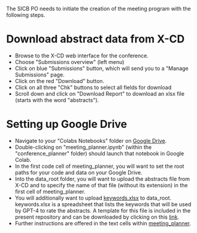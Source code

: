 The SICB PO needs to initiate the creation of the meeting program with the following steps.

# Download abstract data from X-CD

- Browse to the X-CD web interface for the conference.
- Choose "Submissions overview" (left menu)
- Click on blue "Submissions" button, which will send you to a "Manage Submissions" page.
- Click on the red "Download" button.
- Click on all three "Chk" buttons to select all fields for download
- Scroll down and click on "Download Report" to download an xlsx file (starts with the word "abstracts").

# Setting up Google Drive

- Navigate to your "Colabs Notebooks" folder on [Google Drive](https://drive.google.com).
- Double-clicking on "meeting_planner.ipynb" (within the "conference_planner" folder) should launch that notebook in Google Colab.
- In the first code cell of meeting_planner, you will want to set the root paths for your code and data on your Google Drive. 
- Into the data_root folder, you will want to upload the abstracts file from X-CD and to specify the name of that file (without its extension) in the first cell of meeting_planner.
- You will additionally want to upload [keywords.xlsx](https://github.com/mmchenry/conference_planner/blob/main/keywords.xlsx) to data_root. keywords.xlsx is a spreadsheet that lists the keywords that will be used by GPT-4 to rate the abstracts. A template for this file is included in the present repository and can be downloaded by clicking on this [link](https://github.com/mmchenry/conference_planner/blob/main/keywords.xlsx). 
- Further instructions are offered in the text cells within [meeting_planner](meeting_planner.ipynb).